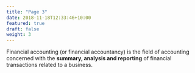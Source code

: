 ```yaml
---
title: "Page 3"
date: 2018-11-18T12:33:46+10:00
featured: true 
draft: false
weight: 3
---
```


Financial accounting (or financial accountancy) is the field of accounting concerned with the **summary, analysis and reporting** of financial transactions related to a business.
